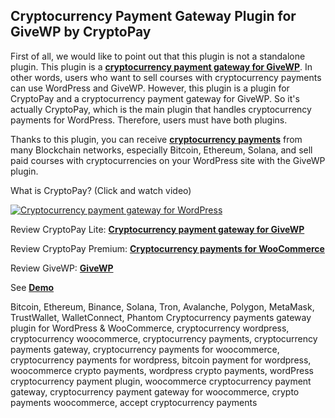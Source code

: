 ## Cryptocurrency Payment Gateway Plugin for GiveWP by CryptoPay

First of all, we would like to point out that this plugin is not a standalone plugin. This plugin is a **<a href="https://beycanpress.com/cryptopay/?utm_source=github&utm_medium=cryptopay_givewp">cryptocurrency payment gateway for GiveWP</a>**. In other words, users who want to sell courses with cryptocurrency payments can use WordPress and GiveWP. However, this plugin is a plugin for CryptoPay and a cryptocurrency payment gateway for GiveWP. So it's actually CryptoPay, which is the main plugin that handles cryptocurrency payments for WordPress. Therefore, users must have both plugins.

Thanks to this plugin, you can receive **<a href="https://beycanpress.com/cryptopay/?utm_source=github&utm_medium=cryptopay_givewp">cryptocurrency payments</a>** from many Blockchain networks, especially Bitcoin, Ethereum, Solana, and sell paid courses with cryptocurrencies on your WordPress site with the GiveWP plugin.

What is CryptoPay? (Click and watch video)

[![Cryptocurrency payment gateway for WordPress](https://img.youtube.com/vi/3vaoFL4XG10/0.jpg)](https://www.youtube.com/watch?v=3vaoFL4XG10)
<br>

Review CryptoPay Lite: **<a href="https://wordpress.org/plugins/cryptopay-wc-lite/">Cryptocurrency payment gateway for GiveWP</a>**

Review CryptoPay Premium: **<a href="https://beycanpress.com/cryptopay/?utm_source=github&utm_medium=cryptopay_givewp">Cryptocurrency payments for WooCommerce</a>**

Review GiveWP: **<a href="https://tr.wordpress.org/plugins/give/">GiveWP</a>**

See **<a href="https://cryptopay.beycanpress.net/" target="_blank">Demo</a>**

Bitcoin, Ethereum, Binance, Solana, Tron, Avalanche, Polygon, MetaMask, TrustWallet, WalletConnect, Phantom Cryptocurrency payments gateway plugin for WordPress & WooCommerce, cryptocurrency wordpress, cryptocurrency woocommerce, cryptocurrency payments, cryptocurrency payments gateway, cryptocurrency payments for woocommerce, cryptocurrency payments for wordpress, bitcoin payment for wordpress, woocommerce crypto payments, wordpress crypto payments, wordPress cryptocurrency payment plugin, woocommerce cryptocurrency payment gateway, cryptocurrency payment gateway for woocommerce, crypto payments woocommerce, accept cryptocurrency payments